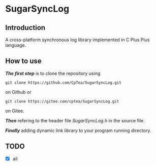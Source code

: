 SugarSyncLog
===

## Introduction
A cross-platform synchronous log library implemented in C Plus Plus language.

## How to use
***The first step*** is to clone the repository using
```
git clone https://github.com/CpTea/SugarSyncLog.git
```
on Github or
```
git clone https://gitee.com/cptea/SugarSyncLog.git
```
on Gitee.

***Then*** refering to the header file *SugarSyncLog.h* in the source file.

***Finally*** adding dynamic link library to your program running directory.

## TODO
- [x] all
